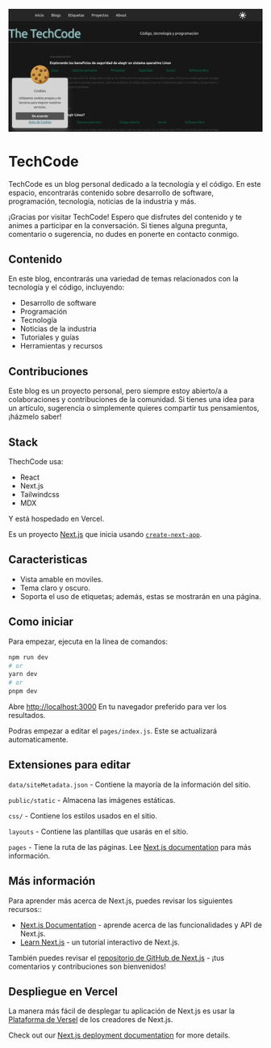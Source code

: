 ![techcode-banner](/public/static/images/TechCode1.png)

# TechCode

TechCode es un blog personal dedicado a la tecnología y el código. En este espacio, encontrarás contenido sobre desarrollo de software, programación, tecnología, noticias de la industria y más.

¡Gracias por visitar TechCode! Espero que disfrutes del contenido y te animes a participar en la conversación. Si tienes alguna pregunta, comentario o sugerencia, no dudes en ponerte en contacto conmigo.

## Contenido

En este blog, encontrarás una variedad de temas relacionados con la tecnología y el código, incluyendo:

- Desarrollo de software
- Programación
- Tecnología
- Noticias de la industria
- Tutoriales y guías
- Herramientas y recursos

## Contribuciones

Este blog es un proyecto personal, pero siempre estoy abierto/a a colaboraciones y contribuciones de la comunidad. Si tienes una idea para un artículo, sugerencia o simplemente quieres compartir tus pensamientos, ¡házmelo saber!

## Stack

ThechCode usa:

- React
- Next.js
- Tailwindcss
- MDX

Y está hospedado en Vercel.

Es un proyecto [Next.js](https://nextjs.org/) que inicia usando [`create-next-app`](https://github.com/vercel/next.js/tree/canary/packages/create-next-app).

## Caracteristicas

- Vista amable en moviles.
- Tema claro y oscuro.
- Soporta el uso de etiquetas; además, estas se mostrarán en una página.

## Como iniciar

Para empezar, ejecuta en la línea de comandos:

```bash
npm run dev
# or
yarn dev
# or
pnpm dev
```

Abre [http://localhost:3000](http://localhost:3000) En tu navegador preferido para ver los resultados.

Podras empezar a editar el `pages/index.js`. Este se actualizará automaticamente.

## Extensiones para editar

`data/siteMetadata.json` - Contiene la mayoría de la información del sitio.

`public/static` - Almacena las imágenes estáticas.

`css/` - Contiene los estilos usados en el sitio.

`layouts` - Contiene las plantillas que usarás en el sitio.

`pages` - Tiene la ruta de las páginas. Lee [Next.js documentation](https://nextjs.org/docs) para más información.

## Más información

Para aprender más acerca de Next.js, puedes revisar los siguientes recursos::

- [Next.js Documentation](https://nextjs.org/docs) - aprende acerca de las funcionalidades y API de Next.js.
- [Learn Next.js](https://nextjs.org/learn) - un tutorial interactivo de Next.js.

También puedes revisar el [repositorio de GitHub de Next.js](https://github.com/vercel/next.js/) - ¡tus comentarios y contribuciones son bienvenidos!

## Despliegue en Vercel

La manera más fácil de desplegar tu aplicación de Next.js es usar la [Plataforma de Versel](https://vercel.com/new?utm_medium=default-template&filter=next.js&utm_source=create-next-app&utm_campaign=create-next-app-readme) de los creadores de Next.js.

Check out our [Next.js deployment documentation](https://nextjs.org/docs/deployment) for more details.
